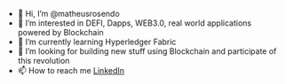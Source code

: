 - 👋 Hi, I’m @matheusrosendo
- 👀 I’m interested in DEFI, Dapps, WEB3.0, real world applications powered by Blockchain
- 🌱 I’m currently learning Hyperledger Fabric
- 💞️ I’m looking for building new stuff using Blockchain and participate of this revolution 
- 📫 How to reach me [LinkedIn](https://www.linkedin.com/in/matheus-rosendo-21816197/)


